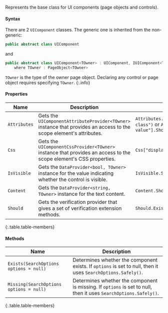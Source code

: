 Represents the base class for UI components (page objects and controls).

#### Syntax

There are 2 `UIComponent` classes. The generic one is inherited from the non-generic:

```cs
public abstract class UIComponent
```

and 

```cs
public abstract class UIComponent<TOwner> : UIComponent, IUIComponent<TOwner>
    where TOwner : PageObject<TOwner>
```

`TOwner` is the type of the owner page object. Declaring any control or page object requires specifying `TOwner`.
{:.info}

#### Properties

Name | Description | Usage Example
---- | ----------- | -------------
`Attributes` | Gets the `UIComponentAttributeProvider<TOwner>` instance that provides an access to the scope element's attributes. | `Attributes.Class.Should.Contain("some-class")` or `Attributes["data-value"].Should.Equal("val")`
`Css` | Gets the `UIComponentCssProvider<TOwner>` instance that provides an access to the scope element's CSS properties. | `Css["display"].Should.Equal("block")`
`IsVisible` | Gets the `DataProvider<bool, TOwner>` instance for the value indicating whether the control is visible. | `IsVisible.Should.BeTrue()`
`Content` | Gets the `DataProvider<string, TOwner>` instance for the text content. | `Content.Should.Contain("some value")`
`Should` | Gets the verification provider that gives a set of verification extension methods.  | `Should.Exist()`
{:.table.table-members}

#### Methods

Name | Description
---- | -----------
`Exists(SearchOptions options = null)` | Determines whether the component exists. If `options` is set to null, then it uses `SearchOptions.Safely()`.
`Missing(SearchOptions options = null)` | Determines whether the component is missing. If `options` is set to null, then it uses `SearchOptions.Safely()`.
{:.table.table-members}